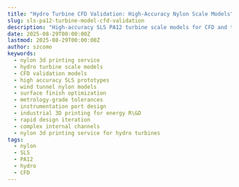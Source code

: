 ```yaml
---
title: "Hydro Turbine CFD Validation: High-Accuracy Nylon Scale Models"
slug: sls-pa12-turbine-model-cfd-validation
description: "High-accuracy SLS PA12 turbine scale models for CFD and tunnel testing: tolerance controls, surface finish, and instrumentation ports."
date: 2025-08-29T00:00:00Z
lastmod: 2025-08-29T00:00:00Z
author: szcomo
keywords:
  - nylon 3d printing service
  - hydro turbine scale models
  - CFD validation models
  - high accuracy SLS prototypes
  - wind tunnel nylon models
  - surface finish optimization
  - metrology-grade tolerances
  - instrumentation port design
  - industrial 3D printing for energy R\&D
  - rapid design iteration
  - complex internal channels
  - nylon 3d printing service for hydro turbines
tags:
  - nylon
  - SLS
  - PA12
  - hydro
  - CFD
---
```

